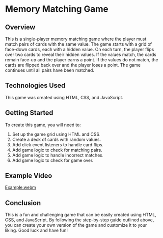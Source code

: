 # Memory Matching Game
 ## Overview
This is a single-player memory matching game where the player must match pairs of cards with the same value. The game starts with a grid of face-down cards, each with a hidden value. On each turn, the player flips over two cards to reveal their hidden values. If the values match, the cards remain face-up and the player earns a point. If the values do not match, the cards are flipped back over and the player loses a point. The game continues until all pairs have been matched.

## Technologies Used
This game was created using HTML, CSS, and JavaScript.

## Getting Started
To create this game, you will need to:

1. Set up the game grid using HTML and CSS.
2. Create a deck of cards with random values.
3. Add click event listeners to handle card flips.
4. Add game logic to check for matching pairs.
5. Add game logic to handle incorrect matches.
6. Add game logic to check for game over.

## Example Video
[Example.webm](https://user-images.githubusercontent.com/70111870/227794720-f505cbc8-e5bf-4182-b77f-f0b4b700e7a8.webm)


## Conclusion
This is a fun and challenging game that can be easily created using HTML, CSS, and JavaScript. By following the step-by-step guide outlined above, you can create your own version of the game and customize it to your liking. Good luck and have fun!
